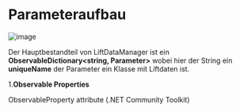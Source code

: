 # Parameteraufbau

![image](HelpImages/image139.png)  

Der Hauptbestandteil von LiftDataManager ist ein **ObservableDictionary\<string, Parameter\>** wobei hier der String ein **uniqueName** der Parameter ein Klasse mit Liftdaten ist.

1.**Observable Properties**

ObservableProperty attribute (.NET Community Toolkit)
